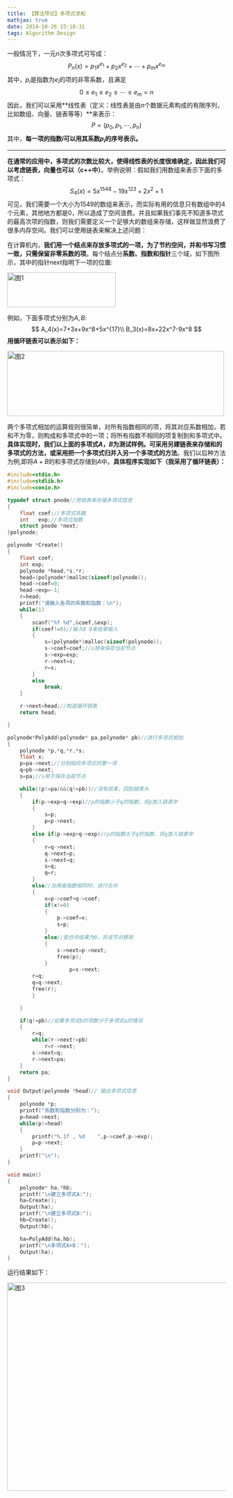 ```yaml
---
title: 【算法导论】多项式求和
mathjax: true
date: 2014-10-26 15:18:31
tags: Algorithm Design
---
```




一般情况下，一元$n$次多项式可写成：
$$
P_n(x)=p_1x^{e_1}+p_2x^{e_2}+\cdots+p_mx^{e_m}
$$
其中，$p_i$是指数为$e_i$的项的非零系数，且满足
$$
0\le e_1\le e_2\le\cdots\le e_m=n
$$
因此，我们可以采用**线性表（定义：线性表是由$n$个数据元素构成的有限序列，比如数组、向量、链表等等）**来表示：
$$
P=(p_0,p_1,\cdots,p_n)
$$
其中，**每一项的指数$i$可以用其系数$p_i$的序号表示。**



<!--more-->

----------

**在通常的应用中，多项式的次数比较大，使得线性表的长度很难确定，因此我们可以考虑链表，向量也可以（c++中）**。举例说明：假如我们用数组来表示下面的多项式：
$$
S_4(x)=5x^{1548}-19x^{123}+2x^2+1
$$
​    可见，我们需要一个大小为$1549$的数组来表示，而实际有用的信息只有数组中的$4$个元素，其他地方都是$0$，所以造成了空间浪费。并且如果我们事先不知道多项式的最高次项的指数，则我们需要定义一个足够大的数组来存储，这样做显然浪费了很多内存空间。我们可以使用链表来解决上述问题：



在计算机内，**我们用一个结点来存放多项式的一项，为了节约空间，并和书写习惯一致，只需保留非零系数的项**。每个结点分**系数、指数和指针**三个域，如下图所示，其中的指针next指明下一项的位置:

<img src="https://cdn.jsdelivr.net/gh/tengweitw/FigureBed@latest/20141026/20141026_fig001.jpg" width="250" height="80" title="图1" alt="图1" >



例如，下面多项式分别为$A,B$:
$$
A_4(x)=7+3x+9x^8+5x^{17}\\
B_3(x)=8x+22x^7-9x^8
$$
**用循环链表可以表示如下：**

<img src="https://cdn.jsdelivr.net/gh/tengweitw/FigureBed@latest/20141026/20141026_fig002.jpg" width="500" height="150" title="图2" alt="图2" >

​    两个多项式相加的运算规则很简单，对所有指数相同的项，将其对应系数相加，若和不为零，则构成和多项式中的一项；将所有指数不相同的项复制到和多项式中。**具体实现时，我们以上面的多项式$A$，$B$为测试样例。可采用另建链表来存储和的多项式的方法，或采用把一个多项式归并入另一个多项式的方法**。我们以后种方法为例,即将$A+B$的和多项式存储到$A$中。**具体程序实现如下（我采用了循环链表）：**



```cpp
#include<stdio.h>
#include<stdlib.h>
#include<conio.h>

typedef struct pnode//用链表来存储多项式信息
{
	float coef;//多项式系数
	int   exp;//多项式指数
	struct pnode *next;
}polynode;

polynode *Create()
{
	float coef;
	int exp;
	polynode *head,*s,*r;
	head=(polynode*)malloc(sizeof(polynode));
	head->coef=0;
	head->exp=-1;
	r=head;
	printf("请输入各项的系数和指数：\n");
	while(1)
	{
		scanf("%f %d",&coef,&exp);
		if(coef!=0)//输入0 0来结束输入
		{
			s=(polynode*)malloc(sizeof(polynode));
			s->coef=coef;//s用来保存当前节点
			s->exp=exp;
			r->next=s;
			r=s;
		}
		else
			break;
	}

	r->next=head;//构造循环链表
	return head;

}

polynode*PolyAdd(polynode* pa,polynode* pb)//进行多项式相加
{
	polynode *p,*q,*r,*s;
	float x;
	p=pa->next;//分别指向多项式的第一项
	q=pb->next;
	s=pa;//s用于保存当前节点

	while((p!=pa)&&(q!=pb))//没有结束，回到链表头
	{
		if(p->exp<q->exp)//p的指数小于q的指数，将p放入链表中
		{
			s=p;
			p=p->next;
		}
		else if(p->exp>q->exp)//p的指数大于q的指数，将q放入链表中
		{
			r=q->next;
			q->next=p;
			s->next=q;
			s=q;
			q=r;
		}
		else//当两者指数相同时，进行合并
		{
			x=p->coef+q->coef;
			if(x!=0)
			{
				p->coef=x;
				s=p;
			}
			else//若合并结果为0，将该节点移除
			{
				s->next=p->next;
				free(p);
			}
					p=s->next;
		r=q;
		q=q->next;
		free(r);
		}

	}

	if(q!=pb)//如果多项式b的项数少于多项式a的情况
	{
		r=q;
		while(r->next!=pb)
			r=r->next;
		s->next=q;
		r->next=pa;
	}
	return pa;
}

void Output(polynode *head)// 输出多项式信息
{
	polynode *p;
	printf("系数和指数分别为：");
	p=head->next;
	while(p!=head)
	{
		printf("%.1f , %d    ",p->coef,p->exp);
		p=p->next;
	}
	printf("\n");
}

void main()
{
	polynode* ha,*hb;
	printf("\n建立多项式A:");
	ha=Create();
	Output(ha);
	printf("\n建立多项式B:");
	hb=Create();
	Output(hb);

	ha=PolyAdd(ha,hb);
	printf("\n多项式A+B：");
    Output(ha);
}
```



运行结果如下：

<img src="https://cdn.jsdelivr.net/gh/tengweitw/FigureBed@latest/20141026/20141026_fig003.jpg" width="700" height="480" title="图3" alt="图3" >





